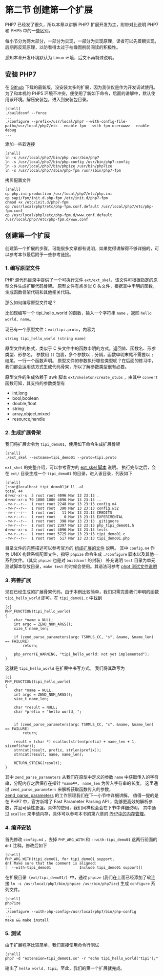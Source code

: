 # 第二节 创建第一个扩展

PHP7 已经发了很久，所以本章以讲解 PHP7 扩展开发为主，附带对比说明 PHP7 和 PHP5 中的一些区别。

每小节分为两大部分，一部分为实现，一部分为实现原理，读者可以先着眼实现，后期再反观原理，以防看得太过于枯燥而削弱阅读的积极性。

悉知本章开发环境默认为 Linux 环境，后文不再特殊说明。

## 安装 PHP7

在 [Github](https://github.com/php/php-src/releases) 下载的最新版，没安装太多的扩展，因为我仅仅是作为开发调试使用。
为了和本机的 PHP5 环境不冲突，便使用了新如下命令，后面的讲解中，默认使用该环境。解压安装包，进入到安装包目录。

    [shell]
    ./buildconf --force
    ...
    ./configure --prefix=/usr/local/php7 --with-config-file-path=/usr/local/php7/etc --enable-fpm --with-fpm-user=www --enable-debug
    ...
    
添加一些软连接

    [shell]
    ln -s /usr/local/php7/bin/php /usr/bin/php7
    ln -s /usr/local/php7/bin/php-config /usr/bin/php7-config 
    ln -s /usr/local/php7/bin/phpize /usr/bin/php7ize
    ln -s /usr/local/php7/sbin/php-fpm /usr/sbin/php7-fpm
    
拷贝配置文件

    [shell]
    cp php.ini-production /usr/local/php7/etc/php.ini
    cp sapi/fpm/init.d.php-fpm /etc/init.d/php7-fpm
    chmod +x /etc/init.d/php7-fpm
    cp /usr/local/php7/etc/php-fpm.conf.default /usr/local/php7/etc/php-fpm.conf
    cp /usr/local/php7/etc/php-fpm.d/www.conf.default /usr/local/php7/etc/php-fpm.d/www.conf
    
## 创建第一个扩展

创建第一个扩展的步骤，可能很多文章都有说明，如果觉得讲解得不够详细的，可以参考本节最后附予一些参考链接。

### 1. 编写原型文件 

PHP 源代码目录中提供了一个可执行文件 `ext/ext_skel`，该文件可根据指定的原型文件生成扩展代码骨架。
原型文件有点类似 C 头文件，根据其中申明的函数，生成函数骨架代码和其他相关代码。

那么如何编写原型文件呢？

比如现编写一个 tipi_hello_world 的函数，输入一个字符串 `name` ，返回 `hello world, name`。

现已有一个原型文件：`ext/tipi.proto`，内容为

    string tipi_hello_world (string name)
    
原型文件的格式，类似于 C 头文件中的函数申明的方式，返回值、函数名、形参类型、形参名。
参数用 `()` 包裹，多个参数以 `,` 分隔，函数申明末尾不需要以 `;` 结尾，一行一个函数声明。
原型文件的参数执行哪些类型呢？在后面的练习中，我们都会运用该方式生成代码骨架，所以了解参数类型很有必要。

原型文件的生成依赖于 awk 脚本 `ext/skeleton/create_stubs` ，由其中 `convert` 函数可知，其支持的参数类型有

- int,long
- bool,boolean
- double,float
- string
- array,object,mixed
- resource,handle

### 2. 生成扩展骨架

我们将扩展命令为 `tipi_demo01`，使用如下命令生成扩展骨架

    [shell]
    ./ext_skel --extname=tipi_demo01 --proto=tipi.proto
    
`ext_skel` 的完整介绍，可以参考官方的 [ext_skel 脚本](http://php.net/manual/zh/internals2.buildsys.skeleton.php) 说明。
执行完毕之后，会在 `ext/` 目录生成一个 `tipi_demo01` 的目录，进入该目录，列表如下

    [shell]
    [root@localhost tipi_demo01]# ll -al
    total 44
    drwxr-xr-x  3 root root 4096 Mar 13 23:13 .
    drwxr-xr-x 79 1000 1000 4096 Mar 13 23:13 ..
    -rw-r--r--  1 root root 2248 Mar 13 23:13 config.m4
    -rw-r--r--  1 root root  390 Mar 13 23:13 config.w32
    -rw-r--r--  1 root root   11 Mar 13 23:13 CREDITS
    -rw-r--r--  1 root root    0 Mar 13 23:13 EXPERIMENTAL
    -rw-r--r--  1 root root  398 Mar 13 23:13 .gitignore
    -rw-r--r--  1 root root 2397 Mar 13 23:13 php_tipi_demo01.h
    drwxr-xr-x  2 root root 4096 Mar 13 23:13 tests
    -rw-r--r--  1 root root 5725 Mar 13 23:13 tipi_demo01.c
    -rw-r--r--  1 root root  517 Mar 13 23:13 tipi_demo01.php

目录文件的完整描述可以参考官方的 [组成扩展的文件](http://php.net/manual/zh/internals2.structure.files.php) 说明。
其中 `config.m4` 作为 UNIX 构建系统配置文件，指导 `phpize` 命令生成 `./configure` 脚本以及其他一系列文件。（其实 `phpize` 也是对 `buildconf` 的封装）
补充说明 `test` 目录为单元测试脚本存放目录，`make test` 的时候会使用。其语法可参考 [phpt 测试文件说明](/book/?p=E-phpt-file)

### 3. 完善扩展

现在已经生成的扩展骨架代码，由于本例比较简单，我们只需完善我们申明的函数 `tipi_hello_world` 即可。在 `tipi_demo01.c` 中找到

    [c]
    PHP_FUNCTION(tipi_hello_world)
    {
    	char *name = NULL;
    	int argc = ZEND_NUM_ARGS();
    	size_t name_len;
    
    	if (zend_parse_parameters(argc TSRMLS_CC, "s", &name, &name_len) == FAILURE) 
    		return;
    
    	php_error(E_WARNING, "tipi_hello_world: not yet implemented");
    }

这就是 `tipi_hello_world` 在扩展中书写方式。
我们将其改写为

    [c]
    PHP_FUNCTION(tipi_hello_world)
    {
    	char *name = NULL;
    	int argc = ZEND_NUM_ARGS();
    	size_t name_len;
    
    	char *result = NULL;
    	char *prefix = "hello world, ";
    
    
    	if (zend_parse_parameters(argc TSRMLS_CC, "s", &name, &name_len) == FAILURE) 
    		return;
    
    	result = (char *) ecalloc(strlen(prefix) + name_len + 1, sizeof(char));
    	strncat(result, prefix, strlen(prefix));
    	strncat(result, name, name_len);
    
    	RETURN_STRING(result);
    }

其中 `zend_parse_parameters` 从我们在原型中定义的参数 `name` 中获取传入的字符串，分配内存之后保存在指针 `*name`中， `name_len` 为传入字符串的长度。
这里通过 `zend_parse_parameters` 来解析获取函数传入的参数，[zend_parse_parameters](/book/?p=chapt11/11-02-01-zend-parse-parameters) 的工作原理我们在下一小节中详细讲解。
值得一提的是在 PHP7 中，官方新增了 Fast Parameter Parsing API ，能够更高效的解析参数，并且可读性更强。具体的使用，我们同样也会会在下节中详细说明。
其中通过 `ecalloc` 来申请内存，具体可以参考本书的第六章的 [PHP中的内存管理](/book/?p=chapt06/06-02-php-memory-manager)。

### 4. 编译安装

首先修改 `config.m4` ，去掉 `PHP_ARG_WITH` 和 `--with-tipi_demo01` 这两行前面的 `dnl` 注释。修改后如下

    [shell]
    PHP_ARG_WITH(tipi_demo01, for tipi_demo01 support,
    dnl Make sure that the comment is aligned:
    [  --with-tipi_demo01             Include tipi_demo01 support])


在扩展目录（`ext/tipi_demo01/`）中，通过 `phpize` (我们在上面已经添加了软连接 `ln -s /usr/local/php7/bin/phpize /usr/bin/php7ize`) 生成 `configure` 系列文件。

    [shell]
    php7ize
    ...
    ./configure --with-php-config=/usr/local/php7/bin/php-config
    ...
    make && make install
        
### 5. 测试

由于扩展程序比较简单，我们直接使用命令行测试

    [shell]
    php7 -d "extension=tipi_demo01.so" -r "echo tipi_hello_world('tipi');"
    
输出了 `hello world, tipi`。至此，我们的第一个扩展就完成。
